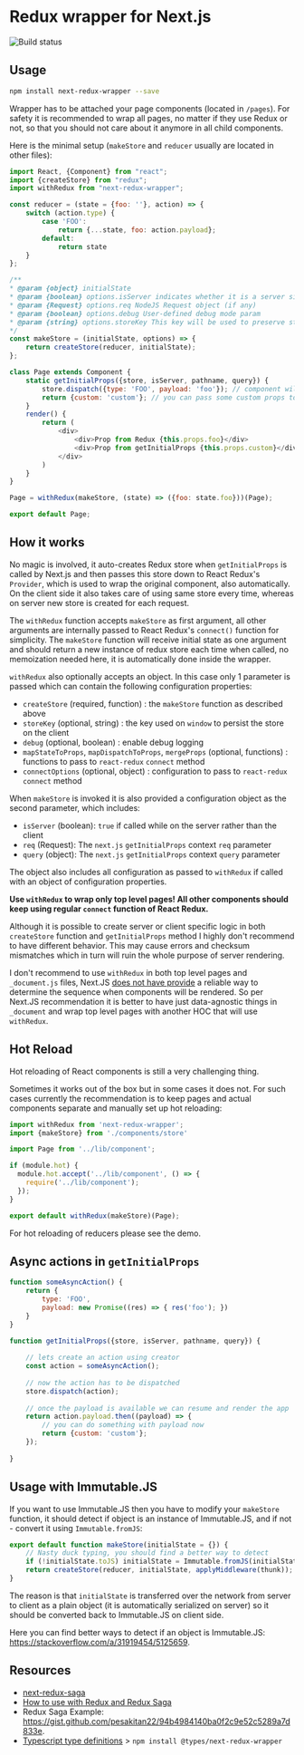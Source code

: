 Redux wrapper for Next.js
=========================
![Build status](https://travis-ci.org/kirill-konshin/next-redux-wrapper.svg?branch=master)

## Usage

```bash
npm install next-redux-wrapper --save
```

Wrapper has to be attached your page components (located in `/pages`). For safety it is recommended
to wrap all pages, no matter if they use Redux or not, so that you should not care about it anymore in
all child components.

Here is the minimal setup (`makeStore` and `reducer` usually are located in other files):

```js
import React, {Component} from "react";
import {createStore} from "redux";
import withRedux from "next-redux-wrapper";

const reducer = (state = {foo: ''}, action) => {
    switch (action.type) {
        case 'FOO':
            return {...state, foo: action.payload};
        default:
            return state
    }
};

/**
* @param {object} initialState
* @param {boolean} options.isServer indicates whether it is a server side or client side
* @param {Request} options.req NodeJS Request object (if any)
* @param {boolean} options.debug User-defined debug mode param
* @param {string} options.storeKey This key will be used to preserve store in global namespace for safe HMR 
*/
const makeStore = (initialState, options) => {
    return createStore(reducer, initialState);
};

class Page extends Component {
    static getInitialProps({store, isServer, pathname, query}) {
        store.dispatch({type: 'FOO', payload: 'foo'}); // component will be able to read from store's state when rendered
        return {custom: 'custom'}; // you can pass some custom props to component from here
    }
    render() {
        return (
            <div>
                <div>Prop from Redux {this.props.foo}</div>
                <div>Prop from getInitialProps {this.props.custom}</div>
            </div>
        )
    }
}

Page = withRedux(makeStore, (state) => ({foo: state.foo}))(Page);

export default Page;
```

## How it works

No magic is involved, it auto-creates Redux store when `getInitialProps` is called by Next.js and then passes this store
down to React Redux's `Provider`, which is used to wrap the original component, also automatically. On the client side
it also takes care of using same store every time, whereas on server new store is created for each request.

The `withRedux` function accepts `makeStore` as first argument, all other arguments are internally passed to React
Redux's `connect()` function for simplicity. The `makeStore` function will receive initial state as one argument and
should return a new instance of redux store each time when called, no memoization needed here, it is automatically done
inside the wrapper.

`withRedux` also optionally accepts an object. In this case only 1 parameter is passed which can contain the following
configuration properties:

- `createStore` (required, function) : the `makeStore` function as described above
- `storeKey` (optional, string) : the key used on `window` to persist the store on the client
- `debug` (optional, boolean) : enable debug logging
- `mapStateToProps`, `mapDispatchToProps`, `mergeProps` (optional, functions) : functions to pass to `react-redux` `connect` method
- `connectOptions` (optional, object) : configuration to pass to `react-redux` `connect` method

When `makeStore` is invoked it is also provided a configuration object as the second parameter, which includes:

- `isServer` (boolean): `true` if called while on the server rather than the client
- `req` (Request): The `next.js` `getInitialProps` context `req` parameter
- `query` (object): The `next.js` `getInitialProps` context `query` parameter

The object also includes all configuration as passed to `withRedux` if called with an object of configuration properties.

**Use `withRedux` to wrap only top level pages! All other components should keep using regular `connect` function of
React Redux.**

Although it is possible to create server or client specific logic in both `createStore` function and `getInitialProps`
method I highly don't recommend to have different behavior. This may cause errors and checksum mismatches which in turn
will ruin the whole purpose of server rendering.

I don't recommend to use `withRedux` in both top level pages and `_document.js` files, Next.JS
[does not have provide](https://github.com/zeit/next.js/issues/1267) a reliable way to determine the sequence when
components will be rendered. So per Next.JS recommendation it is better to have just data-agnostic things in `_document`
and wrap top level pages with another HOC that will use `withRedux`. 

## Hot Reload

Hot reloading of React components is still a very challenging thing.

Sometimes it works out of the box but in some cases it does not. For such cases currently the recommendation is to keep
pages and actual components separate and manually set up hot reloading:

```js
import withRedux from 'next-redux-wrapper';
import {makeStore} from './components/store'

import Page from '../lib/component';

if (module.hot) {
  module.hot.accept('../lib/component', () => {
    require('../lib/component');
  });
}

export default withRedux(makeStore)(Page);
```

For hot reloading of reducers please see the demo.

## Async actions in `getInitialProps`

```js
function someAsyncAction() {
    return {
        type: 'FOO',
        payload: new Promise((res) => { res('foo'); })
    }
}

function getInitialProps({store, isServer, pathname, query}) {
    
    // lets create an action using creator
    const action = someAsyncAction();
    
    // now the action has to be dispatched
    store.dispatch(action);
    
    // once the payload is available we can resume and render the app
    return action.payload.then((payload) => {
        // you can do something with payload now
        return {custom: 'custom'}; 
    });
    
}
```

## Usage with Immutable.JS

If you want to use Immutable.JS then you have to modify your `makeStore` function, it should detect if object is an instance of Immutable.JS, and if not - convert it using `Immutable.fromJS`:

```js
export default function makeStore(initialState = {}) {
    // Nasty duck typing, you should find a better way to detect
    if (!initialState.toJS) initialState = Immutable.fromJS(initialState);
    return createStore(reducer, initialState, applyMiddleware(thunk));
}
```

The reason is that `initialState` is transferred over the network from server to client as a plain object (it is automatically serialized on server) so it should be converted back to Immutable.JS on client side.

Here you can find better ways to detect if an object is Immutable.JS: https://stackoverflow.com/a/31919454/5125659.

## Resources

* [next-redux-saga](https://github.com/bmealhouse/next-redux-saga)
* [How to use with Redux and Redux Saga](https://www.robinwieruch.de/nextjs-redux-saga/)
* Redux Saga Example: https://gist.github.com/pesakitan22/94b4984140ba0f2c9e52c5289a7d833e.
* [Typescript type definitions](https://github.com/DefinitelyTyped/DefinitelyTyped/tree/master/types/next-redux-wrapper) > `npm install @types/next-redux-wrapper`
